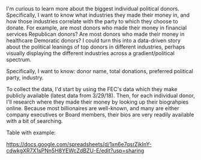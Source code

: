 

I'm curious to learn more about the biggest individual political donors. Specifically, I want to know what industries they made their money in, and how those industries correlate with the party to which they choose to donate. For example, are most donors who made their money in financial services Republican donors? Are most donors who made their money in healthcare Demoratic donors? I could turn this into a data-driven story about the political leanings of top donors in different industries, perhaps visually displaying the different industries across a gradient/political spectrum.

Specifically, I want to know: donor name, total donations, preferred political party, industry.

To collect the data, I'd start by using the FEC's data which they make publicly available (latest data from 3/29/18). Then, for each individual donor, I'll research where they made their money by looking up their biograhpies online. Because most billionaires are well-known, and many are either company executives or Board members, their bios are very readily available with a bit of searching.


Table with example:

https://docs.google.com/spreadsheets/d/1xn6e7qsrZjkInY-cdwkgXR7X1sPNn5H8YEWcZdBZU-E/edit?usp=sharing
